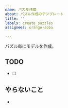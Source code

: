```yaml
---
name: パズル作成
about: パズル作成のテンプレート
title: ''
labels: create_puzzles
assignees: orange-soba

---
```


パズル毎にモデルを作成。

## TODO

* [ ] 

## やらないこと

*

